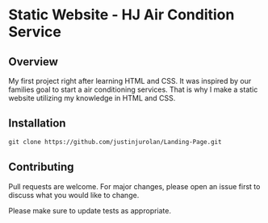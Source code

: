 # Static Website - HJ Air Condition Service



## Overview

My first project right after learning HTML and CSS. It was inspired by our families goal to start a air conditioning services. That is why I make a static website utilizing my knowledge in HTML and  CSS. 

## Installation
```diff
git clone https://github.com/justinjurolan/Landing-Page.git
```
## Contributing
Pull requests are welcome. For major changes, please open an issue first to discuss what you would like to change.

Please make sure to update tests as appropriate.
